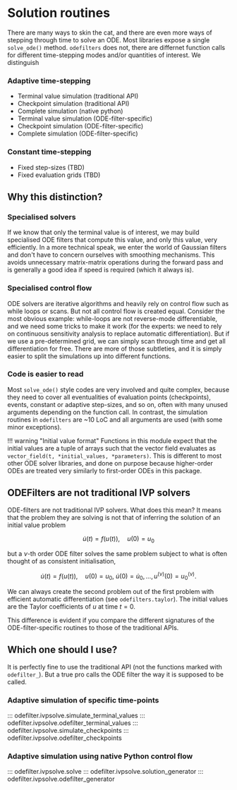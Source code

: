 # Solution routines

There are many ways to skin the cat, and there are even more ways
of stepping through time to solve an ODE.
Most libraries expose a single ``solve_ode()`` method.
``odefilters`` does not, there are differnet function calls for different
time-stepping modes and/or quantities of interest. We distinguish

### Adaptive time-stepping
* Terminal value simulation (traditional API)
* Checkpoint simulation (traditional API)
* Complete simulation (native python)
* Terminal value simulation (ODE-filter-specific)
* Checkpoint simulation (ODE-filter-specific)
* Complete simulation (ODE-filter-specific)


### Constant time-stepping
* Fixed step-sizes (TBD)
* Fixed evaluation grids (TBD)


## Why this distinction?

### Specialised solvers

If we know that only the terminal value is of interest,
we may build specialised ODE filters that compute this value,
and only this value, very efficiently.
In a more technical speak, we enter the world of Gaussian filters
and don't have to concern ourselves with smoothing mechanisms.
This avoids unnecessary matrix-matrix operations during the forward pass
and is generally a good idea if speed is required (which it always is).



### Specialised control flow

ODE solvers are iterative algorithms and heavily rely on control flow
such as while loops or scans.
But not all control flow is created equal.
Consider the most obvious example: while-loops
are not reverse-mode differentiable, and we need some tricks
to make it work (for the experts: we need to rely on continuous
sensitivity analysis to replace automatic differentiation).
But if we use a pre-determined grid, we can simply scan through time
and get all differentiation for free.
There are more of those subtleties, and it is simply easier to
split the simulations up into different functions.

### Code is easier to read
Most ``solve_ode()`` style codes are very involved and quite complex,
because they need to cover all eventualities of evaluation points (checkpoints),
events, constant or adaptive step-sizes, and so on, often with many
unused arguments depending on the function call.
In contrast, the simulation routines in ``odefilters`` are ~10 LoC and
all arguments are used (with some minor exceptions).


!!! warning "Initial value format"
    Functions in this module expect that the initial values are a tuple of arrays
    such that the vector field evaluates as
    ``vector_field(t, *initial_values, *parameters)``.
    This is different to most other ODE solver libraries, and done
    on purpose because higher-order ODEs are treated very similarly
    to first-order ODEs in this package.

## ODEFilters are not traditional IVP solvers
ODE-filters are not traditional IVP solvers.
What does this mean?
It means that the problem they are solving is not that of inferring the
solution of an initial value problem

$$
\dot u(t) = f(u(t)), \quad u(0) = u_0
$$

but a $\nu$-th order ODE filter solves the same problem subject to
what is often thought of as consistent initialisation,

$$
\dot u(t) = f(u(t)),
\quad u(0) = u_0, ~ \dot u(0) = \dot u_0, ..., u^{(\nu)}(0) = u^{(\nu)}_0.
$$

We can always create the second problem out of the first problem
with efficient automatic differentiation (see ``odefilters.taylor``).
The initial values are the Taylor coefficients of $u$ at time $t=0$.

This difference is evident if you compare the different signatures of the
ODE-filter-specific routines to those of the traditional APIs.

## Which one should I use?

It is perfectly fine to use the traditional API (not the functions marked with ``odefilter_``).
But a true pro calls the ODE filter the way it is supposed to be called.

### Adaptive simulation of specific time-points

::: odefilter.ivpsolve.simulate_terminal_values
::: odefilter.ivpsolve.odefilter_terminal_values
::: odefilter.ivpsolve.simulate_checkpoints
::: odefilter.ivpsolve.odefilter_checkpoints

### Adaptive simulation using native Python control flow
::: odefilter.ivpsolve.solve
::: odefilter.ivpsolve.solution_generator
::: odefilter.ivpsolve.odefilter_generator
